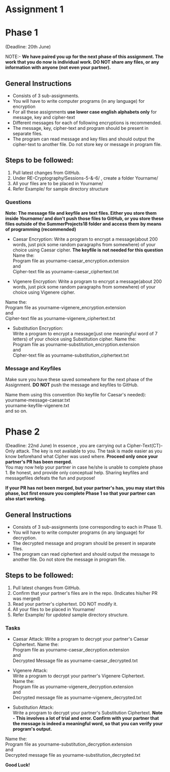 # Assignment 1

# Phase 1
(Deadline: 20th June)

NOTE:- **We have paired you up for the next phase of this assignment. The work that you do now is individual work. DO NOT share any files, or any information with anyone (not even your partner).**

## General Instructions
- Consists of 3 sub-assignments.
- You will have to write computer programs (in any language) for encryption
- For all these assignments **use lower case english alphabets only** for message, key and cipher-text 
- Different messages for each of following encryptions is recommended.
- The message, key, cipher-text and program should be present in separate files. 
- The program can read message and key files and should output the cipher-text to another file. Do not store key or message in program file. 

## Steps to be followed:
1. Pull latest changes from GitHub.
2. Under RE-Cryptography/Sessions-5-&-6/ , create a folder Yourname/
3. All your files are to be placed in Yourname/
4. Refer Example/ for sample directory structure

### Questions

**Note: The message file and keyfile are text files. Either you store them inside _Yourname/_ and don't push those files to GitHub, or 
you store these files outside of the SummerProjects18 folder and access them by means of programming (recommended)**

- Caesar Encryption:
Write a program to encrypt a message(about 200 words, just pick some random paragraphs from somewhere) of your choice using Caesar cipher.
**The keyfile is not needed for this question** 
Name the:   
Program file as  yourname-caesar_encryption.extension  
and  
Cipher-text file as yourname-caesar_ciphertext.txt  



- Vigenere Encryption: 
Write a program to encrypt a message(about 200 words, just pick some random paragraphs from somewhere) of your choice using Vigenere cipher. 

Name the:   
Program file as yourname-vigenere_encryption.extension  
and  
Cipher-text file as yourname-vigenere_ciphertext.txt  

- Substitution Encryption:  
Write a program to encrypt a message(just one meaningful word of 7 letters) of your choice using Substitution cipher. 
Name the:  
Program file as yourname-substitution_encryption.extension    
and     
Cipher-text file as yourname-substitution_ciphertext.txt  


### Message and Keyfiles

Make sure you have these saved somewhere for the next phase of the Assignment. **DO NOT** push the message and keyfiles to GitHub.  

Name them using this convention (No keyfile for Caesar's needed):  
yourname-message-caesar.txt  
yourname-keyfile-vigenere.txt  
and so on.


# Phase 2
(Deadline: 22nd June)
In essence , you are carrying out a Cipher-Text(CT)-Only attack. The key is not available to you. The task is made easier as you know beforehand what Cipher was used where. 
**Proceed only once your partner's PR has been merged.**  
You may now help your partner in case he/she is unable to complete phase 1. Be honest, and provide only conceptual help. Sharing keyfiles and messagefiles defeats the fun and purpose!

**If your PR has not been merged, but your partner's has, you may start this phase, but first ensure you complete Phase 1 so that your partner can also start working.**


## General Instructions
- Consists of 3 sub-assignments (one corresponding to each in Phase 1).
- You will have to write computer programs (in any language) for decryption. 
- The decrypted message and program should be present in separate files. 
- The program can read ciphertext and should output the message to another file. Do not store the message in program file. 

## Steps to be followed:  
1. Pull latest changes from GitHub. 
2. Confirm that your partner's files are in the repo. (Indicates his/her PR was merged)
3. Read your partner's ciphertext. DO NOT modify it.
3. All your files to be placed in Yourname/
4. Refer Example/ for _updated_ sample directory structure.

### Tasks

- Caesar Attack:
Write a program to decrypt your partner's Caesar Ciphertext.
Name the:     
Program file as  yourname-caesar_decryption.extension  
and  
Decrypted Message file as yourname-caesar_decrypted.txt  



- Vigenere Attack:  
Write a program to decrypt your partner's Vigenere Ciphertext.  
Name the:   
Program file as yourname-vigenere_decryption.extension  
and  
Decrypted message file as yourname-vigenere_decrypted.txt  

- Substitution Attack:  
Write a program to decrypt your partner's Substitution Ciphertext. **Note - This involves a lot of trial and error. Confirm with your partner that the message is indeed a meaningful word, so that you can verify your program's output.**  
     
Name the:  
Program file as yourname-substitution_decryption.extension  
and  
Decrypted message file as yourname-substitution_decrypted.txt  


**Good Luck!**
